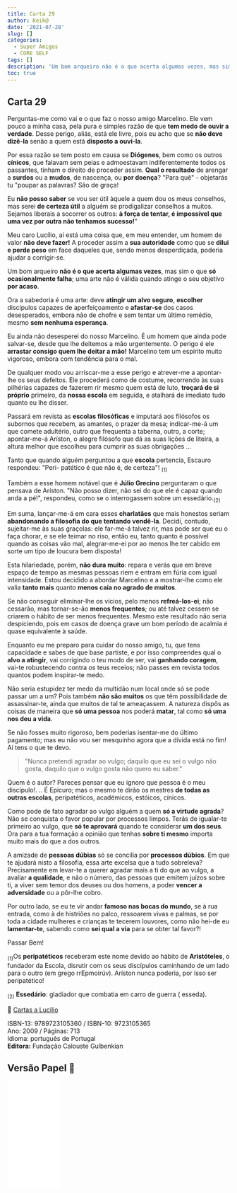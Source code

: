 ```yaml
---
title: Carta 29
author: Keik@
date: '2021-07-28'
slug: []
categories:
  - Super Amigos
  - CORE SELF
tags: []
description: 'Um bom arqueiro não é o que acerta algumas vezes, mas sim o que só ocasionalmente falha'
toc: true
---
```


## Carta 29 

Perguntas-me como vai e o que faz o nosso amigo Marcelino. Ele vem pouco a minha casa, pela pura e simples razão de que **tem medo de ouvir a verdade**. Desse perigo, aliás, está ele livre, pois eu acho que se **não deve dizê-la** senão a quem está **disposto a ouvi-la**.

Por essa razão se tem posto em causa se **Diógenes**, bem como os outros **cínicos**, que falavam sem peias e admoestavam indiferentemente todos os passantes, tinham o direito de proceder assim. **Qual o resultado** de arengar a **surdos** ou a **mudos**, de nascença, ou **por doença**? "Para quê" - objetarás tu "poupar as palavras? São de graça! 

Eu **não posso saber** se vou ser útil àquele a quem dou os meus conselhos, mas serei **de certeza útil** a alguém se prodigalizar conselhos a muitos. Sejamos liberais a socorrer os outros: **à força de tentar, é impossível que uma vez por outra não tenhamos sucesso!**"

Meu caro Lucílio, aí está uma coisa que, em meu entender, um homem de valor **não deve fazer!** A proceder assim a **sua autoridade** como que se **dilui e perde peso** em face daqueles que, sendo menos desperdiçada, poderia ajudar a corrigir-se. 

Um bom arqueiro **não é o que acerta algumas vezes**, mas sim o que **só ocasionalmente falha**; uma arte não é válida quando atinge o seu objetivo **por acaso**. 

Ora a sabedoria é uma arte: deve **atingir um alvo seguro**, **escolher** discípulos capazes de aperfeiçoamento e **afastar-se** dos casos desesperados, embora não de chofre e sem tentar um último remédio, mesmo **sem nenhuma esperança**.

Eu ainda não desesperei do nosso Marcelino. É um homem que ainda pode salvar-se, desde que lhe deitemos a mão urgentemente. O perigo é ele **arrastar consigo quem lhe deitar a mão!** Marcelino tem um espírito muito vigoroso, embora com tendência para o mal. 

De qualquer modo vou arriscar-me a esse perigo e atrever-me a apontar-lhe os seus defeitos. Ele procederá como de costume, recorrendo às suas pilhérias capazes de fazerem rir mesmo quem está de luto, **troçará de si próprio** primeiro, da **nossa escola** em seguida, e atalhará de imediato tudo quanto eu lhe disser. 

Passará em revista as **escolas filosóficas** e imputará aos filósofos os subornos que recebem, as amantes, o prazer da mesa; indicar-me-á um que comete adultério, outro que frequenta a taberna, outro, a corte; apontar-me-á Aríston, o alegre filósofo que dá as suas lições de liteira, a altura melhor que escolheu para cumprir as suas obrigações ... 

Tanto que quando alguém perguntou a que **escola** pertencia, Escauro respondeu: "Peri-
patético é que não é, de certeza"! <sub>(1)</sub>

Também a esse homem notável que é **Júlio Grecino** perguntaram o que pensava de Aríston. "Não posso dizer, não sei do que ele é capaz quando anda a pé!", respondeu, como se o interrogassem sobre um essedário.<sub>(2)</sub>

Em suma, lançar-me-á em cara esses **charlatães** que mais honestos seriam **abandonando a filosofia do que tentando vendê-la**. Decidi, contudo, sujeitar-me às suas graçolas: ele far-me-á talvez rir, mas pode ser que eu o faça chorar, e se ele teimar no riso, então eu, tanto quanto é possível quando as coisas vão mal, alegrar-me-ei por ao menos lhe ter cabido em sorte um tipo de loucura bem disposta! 

Esta hilariedade, porém, **não dura muito**: repara e verás que em breve espaço de tempo as mesmas pessoas riem e entram em fúria com igual intensidade. Estou decidido a abordar Marcelino e a mostrar-lhe como ele valia **tanto mais** quanto **menos caía no agrado de muitos**. 

Se não conseguir eliminar-lhe os vícios, pelo menos **refreá-los-ei**; não cessarão, mas tornar-se-ão **menos frequentes**; ou até talvez cessem se criarem o hábito de ser menos
frequentes. Mesmo este resultado não seria despiciendo, pois em casos de doença grave um bom período de acalmia é quase equivalente à saúde.

Enquanto eu me preparo para cuidar do nosso amigo, tu, que tens capacidade e sabes de que base partiste, e por isso compreendes qual o **alvo a atingir**, vai corrigindo o teu modo de ser, vai **ganhando coragem**, vai-te robustecendo contra os teus receios; não passes em revista todos quantos podem inspirar-te medo. 

Não seria estupidez ter medo da multidão num local onde só se pode passar um a um? Pois também **não são muitos** os que têm possibilidade de assassinar-te, ainda que muitos de tal te ameaçassem. A natureza dispôs as coisas de maneira que **só uma pessoa** nos poderá **matar**, tal como **só uma nos deu a vida**.

Se não fosses muito rigoroso, bem poderias isentar-me do último pagamento; mas eu não vou ser mesquinho agora que a dívida está no fim! Aí tens o que te devo. 

> "Nunca pretendi agradar ao vulgo; daquilo que eu sei o vulgo não gosta, daquilo que o vulgo gosta não quero eu saber."

Quem é o autor? Pareces pensar que eu ignoro que pessoa é o meu discípulo!. .. É Epicuro; mas o mesmo te dirão os mestres **de todas as outras escolas**, peripatéticos, académicos, estóicos, cínicos. 

Como pode de fato agradar ao vulgo alguém a quem **só a virtude agrada**? Não se conquista o favor popular por processos limpos. Terás de igualar-te primeiro ao vulgo, que **só te aprovará** quando te considerar **um dos seus**. Ora para a tua formação a opinião que tenhas **sobre ti mesmo** importa muito mais do que a dos outros. 

A amizade de **pessoas dúbias** só se concilia por **processos dúbios**. Em que te ajudará nisto a filosofia, essa arte excelsa que a tudo sobreleva? Precisamente em levar-te a querer agradar mais a ti do que ao vulgo, a avaliar **a qualidade**, e não o número, das pessoas que emitem juízos sobre ti, a viver sem temor dos deuses ou dos homens, a poder **vencer a adversidade** ou a pôr-lhe cobro. 

Por outro lado, se eu te vir andar **famoso nas bocas do mundo**, se à rua entrada, como à de histriões no palco, ressoarem vivas e palmas, se por toda a cidade mulheres e crianças te tecerem louvores, como não hei-de eu **lamentar-te**, sabendo como **sei qual a via** para se obter tal favor?!

Passar Bem! 


<sub>(1)</sub>Os **peripatéticos** receberam este nome devido ao hábito de **Aristóteles**, o fundador da Escola, disrutir com os seus discípulos caminhando de um lado para
o outro (em grego rrEpmoirúv). Aríston nunca poderia, por isso ser peripatético!

<sub>(2)</sub> **Essedário**: gladiador que combatia em carro de guerra ( esseda).


:book: [Cartas a Lucílio](https://www.skoob.com.br/cartas-a-lucilio-37684ed41245.html)

ISBN-13: 9789723105360 / ISBN-10: 9723105365  
Ano: 2009 / Páginas: 713  
Idioma: português de Portugal   
**Editora:** Fundação Calouste Gulbenkian

## Versão Papel :book:

<iframe style="width:120px;height:240px;" marginwidth="0" marginheight="0" scrolling="no" frameborder="0" src="//ws-na.amazon-adsystem.com/widgets/q?ServiceVersion=20070822&OneJS=1&Operation=GetAdHtml&MarketPlace=BR&source=ac&ref=tf_til&ad_type=product_link&tracking_id=mundodekeika-20&marketplace=amazon&amp;region=BR&placement=9723105365&asins=9723105365&linkId=fb8dc16224bc0c2b7943ec769c5b5905&show_border=true&link_opens_in_new_window=true&price_color=333333&title_color=0066c0&bg_color=ffffff">
    </iframe>